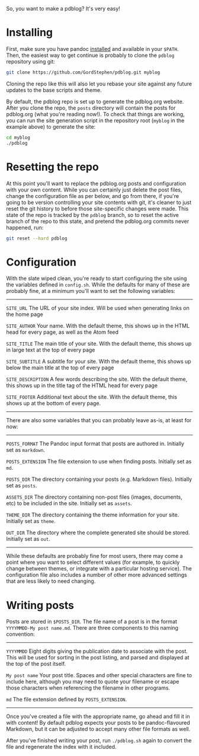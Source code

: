 So, you want to make a pdblog? It's very easy!

# Installing

First, make sure you have pandoc
[installed](https://pandoc.org/installing.html)
and available in your `$PATH`.
Then, the easiest way to get continue is probably to clone the `pdblog`
repository using git:

```sh
git clone https://github.com/GordStephen/pdblog.git myblog
```

Cloning the repo like this will also let you rebase your site against any
future updates to the base scripts and theme.

By default, the pdblog repo is set up to generate the pdblog.org website.
After you clone the repo, the `posts` directory will
contain the posts for pdblog.org (what you're reading now!).
To check that things are working, you can run the site generation script in the
repository root (`myblog` in the example above) to generate the site:

```sh
cd myblog
./pdblog
```

# Resetting the repo

At this point you'll want to replace the pdblog.org posts and configuration
with your own content. While you can certainly just delete the post files,
change the configuration file as per below, and go from there, if you're going
to be version controlling your site contents
with git, it's cleaner to just reset the git history to before those
site-specific changes were made. This state of the repo is tracked by the
`pdblog` branch, so to reset the active branch of the repo to this state,
and pretend the pdblog.org commits never happened, run:

```sh
git reset --hard pdblog
```

# Configuration

With the slate wiped clean, you're ready to start configuring the site using
the variables defined in `config.sh`. While the defaults for many of these
are probably fine, at a minimum you'll want to set the following variables:

-------------------- ----------------------------------------------------------
`SITE_URL`           The URL of your site index. Will be used when generating
                     links on the home page

`SITE_AUTHOR`        Your name. With the default theme, this shows up in the
                     HTML head for every page, as well as the Atom feed

`SITE_TITLE`         The main title of your site. With the default theme,
                     this shows up in large text at the top of every page

`SITE_SUBTITLE`      A subtitle for your site. With the default theme,
                     this shows up below the main title at the top of every
                     page

`SITE_DESCRIPTION`   A few words describing the site. With the default
                     theme, this shows up in the title tag of the HTML head
                     for every page

`SITE_FOOTER`        Additional text about the site. With the default theme,
                     this shows up at the bottom of every page.
-------------------- ----------------------------------------------------------

There are also some variables that you can probably leave as-is, at least
for now:

-------------------- ----------------------------------------------------------
`POSTS_FORMAT`       The Pandoc input format that posts are authored in.
                     Initially set as `markdown`.

`POSTS_EXTENSION`    The file extension to use when finding posts.
                     Initially set as `md`.

`POSTS_DIR`          The directory containing your posts (e.g. Markdown files).
                     Initially set as `posts`.

`ASSETS_DIR`         The directory containing non-post files (images,
                     documents, etc) to be included in the site. Initially set
                     as `assets`.

`THEME_DIR`          The directory containing the theme information for your
                     site. Initially set as `theme`.

`OUT_DIR`            The directory where the complete generated site should be
                     stored. Initially set as `out`.
-------------------- ----------------------------------------------------------

While these defaults are probably fine for most users, there may come a
point where you want to select different values (for example, to quickly
change between themes, or integrate with a particular hosting service).
The configuration file also includes a number of other more advanced settings
that are less likely to need changing.

# Writing posts

Posts are stored in `$POSTS_DIR`. The file name of a post is in the format
`YYYYMMDD-My post name.md`. There are three components to this naming
convention:

-------------------- ----------------------------------------------------------
`YYYYMMDD`           Eight digits giving the publication date to associate with
                     the post. This will be used for sorting in the post
                     listing, and parsed and displayed at the top of the post
                     itself.

`My post name`       Your post title. Spaces and other special characters are
                     fine to include here, although you may need to quote your
                     filename or escape those characters when referencing the
                     filename in other programs.

`md`                 The file extension defined by `POSTS_EXTENSION`.
-------------------- ----------------------------------------------------------

Once you've created a file with the appropriate name, go ahead and fill
it in with content! By default pdblog expects your posts to be
pandoc-flavoured Markdown, but it can be adjusted to accept many other file
formats as well.

After you've finished writing your post, run `./pdblog.sh` again to convert the
file and regenerate the index with it included.
